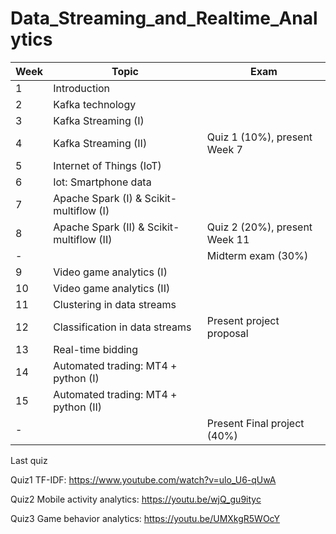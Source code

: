 # Data_Streaming_and_Realtime_Analytics
| Week  |  Topic | Exam |
| ----  |  ---- | ---- |
| 1     |     Introduction |
| 2     |     Kafka technology |
| 3     |     Kafka Streaming (I) |
| 4     |     Kafka Streaming (II) | Quiz 1 (10%), present Week 7 |
| 5     |     Internet of Things (IoT) | 
| 6     |     Iot: Smartphone data |
| 7     |     Apache Spark (I) & Scikit-multiflow (I) |
| 8     |     Apache Spark (II) & Scikit-multiflow (II) | Quiz 2 (20%), present Week 11 |
| -     |     | Midterm exam (30%) |
| 9     |     Video game analytics (I) | 
| 10    |     Video game analytics (II) | 
| 11    |     Clustering in data streams |
| 12    |     Classification in data streams | Present project proposal |
| 13    |     Real-time bidding |
| 14    |     Automated trading: MT4 + python (I) | 
| 15    |     Automated trading: MT4 + python (II) |
| -     |     | Present Final project (40%) | 

Last quiz

Quiz1 TF-IDF: https://www.youtube.com/watch?v=ulo_U6-qUwA

Quiz2 Mobile activity analytics: https://youtu.be/wjQ_gu9ityc

Quiz3 Game behavior analytics: https://youtu.be/UMXkgR5WOcY
